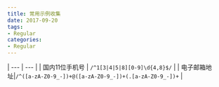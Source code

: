 ```yaml
---
title: 常用示例收集
date: 2017-09-20
tags:
- Regular
categories:
- Regular
---
```


| --- | --- |
| 国内11位手机号 |  `/^1[3|4|5|8][0-9]\d{4,8}$/` |
| 电子邮箱地址|`/^([a-zA-Z0-9_-])+@([a-zA-Z0-9_-])+(.[a-zA-Z0-9_-])+` |
